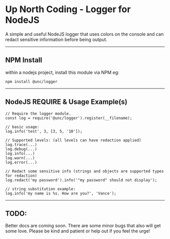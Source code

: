 # Up North Coding - Logger for NodeJS

A simple and useful NodeJS logger that uses colors on the console and can redact sensitive information before being output.

---

## NPM Install

within a nodejs project, install this module via NPM eg:

`npm install @unc/logger`

---

## NodeJS REQUIRE & Usage Example(s)

```
// Require the logger module.
const log = require('@unc/logger').register(__filename);

// basic usage:
log.info('test', 3, [3, 5, '10']);

// Supported levels: (all levels can have redaction applied)
log.trace(...)
log.debug(...)
log.info(...)
log.warn(...)
log.error(...)

// Redact some sensitive info (strings and objects are supported types for redaction)
log.redact('my password').info('"my password" should not display');

// string substitution example:
log.info('my name is %s. How are you?', 'Vance');

```

---

## TODO:

Better docs are coming soon. There are some minor bugs that also will get some love. Please be kind and patient or help out if you feel the urge!
